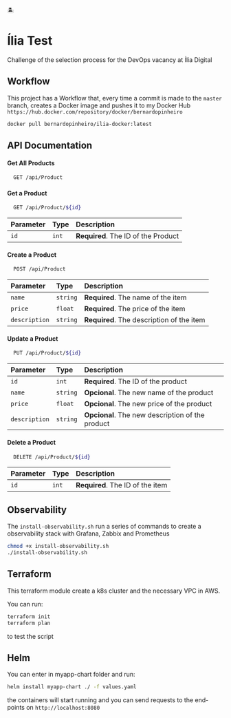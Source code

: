 :desert_island: 
# Ília Test

Challenge of the selection process for the DevOps vacancy at Ília Digital




## Workflow

This project has a Workflow that, every time a commit is made to the `master` branch, creates a Docker image and pushes it to my Docker Hub `https://hub.docker.com/repository/docker/bernardopinheiro`

```bash
docker pull bernardopinheiro/ilia-docker:latest
```



## API Documentation

#### Get All Products

```bash
  GET /api/Product
```

#### Get a Product

```bash
  GET /api/Product/${id}
```

| Parameter   | Type       | Description                                   |
| :---------- | :--------- | :------------------------------------------ |
| `id`      | `int` | **Required**. The ID of the Product |


#### Create a Product

```bash
  POST /api/Product
```

| Parameter   | Type       | Description                                   |
| :---------- | :--------- | :------------------------------------------ |
| `name`      | `string` | **Required**. The name of the item |
| `price`      | `float` | **Required**. The price of the item |
| `description`      | `string` | **Required**. The description of the item |

#### Update a Product

```bash
  PUT /api/Product/${id}
```

| Parameter   | Type       | Description                                   |
| :---------- | :--------- | :------------------------------------------ |
| `id`      | `int` | **Required**. The ID of the product |
| `name`      | `string` | **Opcional**.  The new name of the product |
| `price`      | `float` | **Opcional**.  The new price of the product |
| `description`      | `string` | **Opcional**. The new description of the product |

#### Delete a Product

```bash
  DELETE /api/Product/${id}
```

| Parameter   | Type       | Description                                   |
| :---------- | :--------- | :------------------------------------------ |
| `id`      | `int` | **Required**. The ID of the item |

## Observability

The `install-observability.sh` run a series of commands to create a observability stack with Grafana, Zabbix and Prometheus

```bash
chmod +x install-observability.sh
./install-observability.sh
```

## Terraform

This terraform module create a k8s cluster and the necessary VPC in AWS.

You can run:

```bash
terraform init
terraform plan
```

to test the script

## Helm

You can enter in myapp-chart folder and run:

```bash
helm install myapp-chart ./ -f values.yaml
```

the containers will start running and you can send requests to the end-points on `http://localhost:8080`
